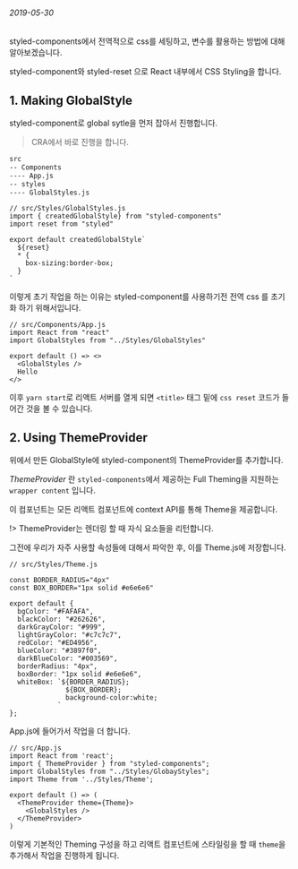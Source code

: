 ###### 2019-05-30

styled-components에서 전역적으로 css를 세팅하고, 변수를 활용하는 방법에 대해 알아보겠습니다.

styled-component와 styled-reset 으로 React 내부에서 CSS Styling을 합니다.

## 1. Making GlobalStyle 

styled-component로 global sytle을 먼저 잡아서 진행합니다.
> CRA에서 바로 진행을 합니다.
```txt
src
-- Components
---- App.js
-- styles
---- GlobalStyles.js
```

```react
// src/Styles/GlobalStyles.js
import { createdGlobalStyle} from "styled-components"
import reset from "styled"

export default createdGlobalStyle`
  ${reset}
  * {
    box-sizing:border-box;
  }
`

```

이렇게 초기 작업을 하는 이유는 styled-component를 사용하기전 전역 css 를 초기화 하기 위해서입니다.

```react
// src/Components/App.js
import React from "react"
import GlobalStyles from "../Styles/GlobalStyles"

export default () => <>
  <GlobalStyles /> 
  Hello
</>

```
이후 `yarn start`로 리액트 서버를 열게 되면 `<title>` 태그 밑에 `css reset` 코드가 들어간 것을 볼 수 있습니다.


## 2. Using ThemeProvider
위에서 만든 GlobalStyle에 styled-component의 ThemeProvider를 추가합니다.

  *ThemeProvider* 란 `styled-components`에서 제공하는 Full Theming을 지원하는 `wrapper content` 입니다.

  이 컴포넌트는 모든 리액트 컴포넌트에 context API를 통해 Theme을 제공합니다.

!> ThemeProvider는 렌더링 할 때 자식 요소들을 리턴합니다.

그전에 우리가 자주 사용할 속성들에 대해서 파악한 후, 이를 Theme.js에 저장합니다.

```react
// src/Styles/Theme.js

const BORDER_RADIUS="4px"
const BOX_BORDER="1px solid #e6e6e6"

export default {
  bgColor: "#FAFAFA",
  blackColor: "#262626",
  darkGrayColor: "#999",
  lightGrayColor: "#c7c7c7",
  redColor: "#ED4956",
  blueColor: "#3897f0",
  darkBlueColor: "#003569",
  borderRadius: "4px",
  boxBorder: "1px solid #e6e6e6",
  whiteBox: `${BORDER_RADIUS};
              ${BOX_BORDER};
              background-color:white;
            `
};
```

App.js에 들어가서 작업을 더 합니다.
```react
// src/App.js
import React from 'react';
import { ThemeProvider } from "styled-components";
import GlobalStyles from "../Styles/GlobayStyles";
import Theme from '../Styles/Theme';

export default () => (
  <ThemeProvider theme={Theme}>
    <GlobalStyles />
  </ThemeProvider>
)

```
이렇게 기본적인 Theming 구성을 하고 리액트 컴포넌트에 스타일링을 할 때 `theme`을 추가해서 작업을 진행하게 됩니다.

